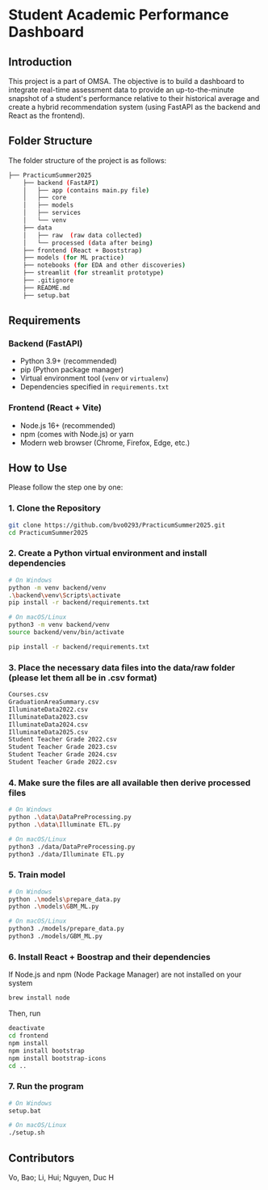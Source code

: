 # Student Academic Performance Dashboard

## Introduction
This project is a part of OMSA. The objective is to build a dashboard to integrate real-time assessment data to provide an up-to-the-minute snapshot of a student's performance relative to their historical average and create a hybrid recommendation system (using FastAPI as the backend and React as the frontend).

## Folder Structure
The folder structure of the project is as follows:

```bash
├── PracticumSummer2025 
    ├── backend (FastAPI)
    │   ├── app (contains main.py file) 
    │   ├── core
    │   ├── models
    │   ├── services
    │   └── venv
    ├── data
    │   ├── raw  (raw data collected)
    │   └── processed (data after being)
    ├── frontend (React + Booststrap)
    ├── models (for ML practice)
    ├── notebooks (for EDA and other discoveries)
    ├── streamlit (for streamlit prototype)
    ├── .gitignore
    ├── README.md
    ├── setup.bat
```

## Requirements

### Backend (FastAPI)

- Python 3.9+ (recommended)
- pip (Python package manager)
- Virtual environment tool (`venv` or `virtualenv`)
- Dependencies specified in `requirements.txt`

### Frontend (React + Vite)

- Node.js 16+ (recommended)
- npm (comes with Node.js) or yarn
- Modern web browser (Chrome, Firefox, Edge, etc.)

## How to Use
Please follow the step one by one:

### 1. Clone the Repository

```bash
git clone https://github.com/bvo0293/PracticumSummer2025.git
cd PracticumSummer2025
```

### 2. Create a Python virtual environment and install dependencies

```bash
# On Windows
python -m venv backend/venv
.\backend\venv\Scripts\activate
pip install -r backend/requirements.txt
```
```bash
# On macOS/Linux
python3 -m venv backend/venv
source backend/venv/bin/activate

pip install -r backend/requirements.txt
```

### 3. Place the necessary data files into the data/raw folder (please let them all be in .csv format)

```bash
Courses.csv
GraduationAreaSummary.csv
IlluminateData2022.csv
IlluminateData2023.csv
IlluminateData2024.csv
IlluminateData2025.csv
Student Teacher Grade 2022.csv
Student Teacher Grade 2023.csv
Student Teacher Grade 2024.csv
Student Teacher Grade 2022.csv
```
### 4. Make sure the files are all available then derive processed files

```bash
# On Windows
python .\data\DataPreProcessing.py
python .\data\Illuminate ETL.py
```
```bash
# On macOS/Linux
python3 ./data/DataPreProcessing.py
python3 ./data/Illuminate ETL.py
```
### 5. Train model
```bash
# On Windows
python .\models\prepare_data.py
python .\models\GBM_ML.py 
```
```bash
# On macOS/Linux
python3 ./models/prepare_data.py
python3 ./models/GBM_ML.py 
```

### 6. Install React + Boostrap and their dependencies
If Node.js and npm (Node Package Manager) are not installed on your system
```bash
brew install node
```
Then, run
```bash
deactivate
cd frontend
npm install
npm install bootstrap
npm install bootstrap-icons
cd ..
```

### 7. Run the program
```bash
# On Windows
setup.bat
```
```bash
# On macOS/Linux
./setup.sh
```


## Contributors
Vo, Bao; Li, Hui; Nguyen, Duc H